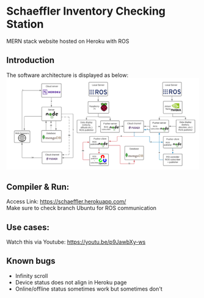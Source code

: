 # Schaeffler Inventory Checking Station

MERN stack website hosted on Heroku with ROS 

## Introduction
The software architecture is displayed as below:
![alt text](https://github.com/phu0n9/capstone/blob/main/Capstone%20Presentation%20-%20New%20SoftDes.png)
  
## Compiler & Run:
Access Link: https://schaeffler.herokuapp.com/ <br>
Make sure to check branch Ubuntu for ROS communication

## Use cases:
Watch this via Youtube: https://youtu.be/p9JawbXy-ws

## Known bugs
* Infinity scroll
* Device status does not align in Heroku page
* Online/offline status sometimes work but sometimes don't




